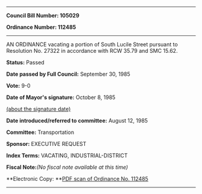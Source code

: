 

********

**Council Bill Number: 105029**
   
**Ordinance Number: 112485**
********

 AN ORDINANCE vacating a portion of South Lucile Street pursuant to Resolution No. 27322 in accordance with RCW 35.79 and SMC 15.62.

**Status:** Passed
   
**Date passed by Full Council:** September 30, 1985
   
**Vote:** 9-0
   
**Date of Mayor's signature:** October 8, 1985
   
[(about the signature date)](/~public/approvaldate.htm)
   
   
   
**Date introduced/referred to committee:** August 12, 1985
   
**Committee:** Transportation
   
**Sponsor:** EXECUTIVE REQUEST
   
   
**Index Terms:** VACATING, INDUSTRIAL-DISTRICT

**Fiscal Note:**_(No fiscal note available at this time)_

**Electronic Copy: **[PDF scan of Ordinance No. 112485](/~archives/Ordinances/Ord_112485.pdf)

********

